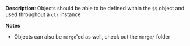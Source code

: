__Description__: Objects should be able to be defined within the `$$` object and used throughout a `ctr` instance

__Notes__

- Objects can also be `merge`'ed as well, check out the `merge/` folder